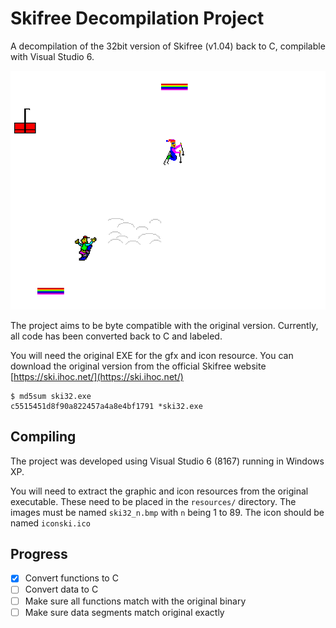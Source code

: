 Skifree Decompilation Project
=============================

A decompilation of the 32bit version of Skifree (v1.04) back to C, compilable with Visual Studio 6.

![Skifree](images/skifree.png)

The project aims to be byte compatible with the original version. Currently, all code has been converted
back to C and labeled.

You will need the original EXE for the gfx and icon resource. You can download the original version
from the official Skifree website [https://ski.ihoc.net/](https://ski.ihoc.net/)

```
$ md5sum ski32.exe
c5515451d8f90a822457a4a8e4bf1791 *ski32.exe
```

Compiling
---------

The project was developed using Visual Studio 6 (8167) running in Windows XP.

You will need to extract the graphic and icon resources from the original executable.
These need to be placed in the `resources/` directory. The images must be named `ski32_n.bmp`
with `n` being 1 to 89. The icon should be named `iconski.ico`

Progress
----
- [x] Convert functions to C
- [ ] Convert data to C
- [ ] Make sure all functions match with the original binary
- [ ] Make sure data segments match original exactly